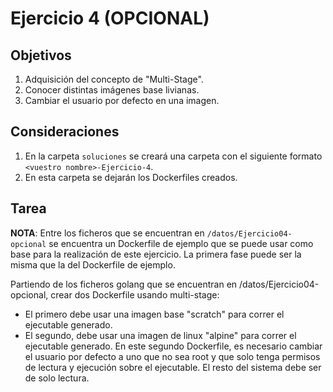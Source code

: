 # Ejercicio 4 (OPCIONAL)

## Objetivos

1. Adquisición del concepto de "Multi-Stage".
1. Conocer distintas imágenes base livianas.
1. Cambiar el usuario por defecto en una imagen.

## Consideraciones

1. En la carpeta `soluciones` se creará una carpeta con el siguiente formato `<vuestro nombre>-Ejercicio-4`.
1. En esta carpeta se dejarán los Dockerfiles creados.

## Tarea

**NOTA**: Entre los ficheros que se encuentran en `/datos/Ejercicio04-opcional` se encuentra un
Dockerfile de ejemplo que se puede usar como base para la realización de este ejercicio.
La primera fase puede ser la misma que la del Dockerfile de ejemplo.

Partiendo de los ficheros golang que se encuentran en /datos/Ejercicio04-opcional,
crear dos Dockerfile usando multi-stage:

- El primero debe usar una imagen base "scratch" para correr el ejecutable generado.
- El segundo, debe usar una imagen de linux "alpine" para correr el ejecutable generado.
  En este segundo Dockerfile, es necesario cambiar el usuario por defecto a uno que no sea root y que solo tenga permisos de lectura y ejecución sobre el ejecutable. El resto del sistema debe ser de solo lectura.